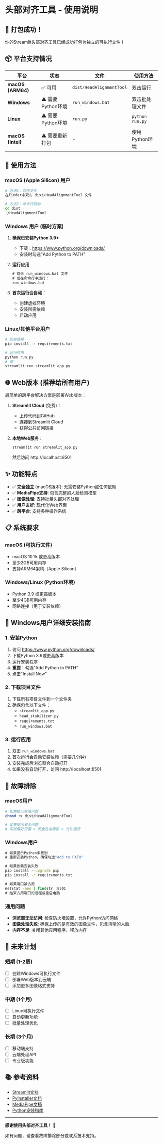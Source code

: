 # 头部对齐工具 - 使用说明

## 🎉 打包成功！

你的Streamlit头部对齐工具已经成功打包为独立的可执行文件！

## 📦 平台支持情况

| 平台 | 状态 | 文件 | 使用方法 |
|------|------|------|----------|
| **macOS (ARM64)** | ✅ 可用 | `dist/HeadAlignmentTool` | 双击运行 |
| **Windows** | ⚠️ 需要Python环境 | `run_windows.bat` | 双击批处理文件 |
| **Linux** | ⚠️ 需要Python环境 | `run.py` | `python run.py` |
| **macOS (Intel)** | ⚠️ 需要重新打包 | - | 使用Python环境 |

## 🚀 使用方法

### macOS (Apple Silicon) 用户
```bash
# 方法1：双击文件
在Finder中双击 dist/HeadAlignmentTool 文件

# 方法2：命令行启动
cd dist
./HeadAlignmentTool
```

### Windows 用户 (临时方案)
1. **确保已安装Python 3.9+**
   - 下载：https://www.python.org/downloads/
   - 安装时勾选"Add Python to PATH"

2. **运行应用**
   ```cmd
   # 双击 run_windows.bat 文件
   # 或在命令行中运行：
   run_windows.bat
   ```

3. **首次运行会自动**：
   - 创建虚拟环境
   - 安装所需依赖
   - 启动应用

### Linux/其他平台用户
```bash
# 安装依赖
pip install -r requirements.txt

# 运行应用
python run.py
# 或
streamlit run streamlit_app.py
```

## 🌐 Web版本 (推荐给所有用户)

最简单的跨平台解决方案是部署Web版本：

1. **Streamlit Cloud** (免费)：
   - 上传代码到GitHub
   - 连接到Streamlit Cloud
   - 获得公共访问链接

2. **本地Web服务**：
   ```bash
   streamlit run streamlit_app.py
   ```
   然后访问 http://localhost:8501

## ✨ 功能特点

- ✅ **完全独立** (macOS版本): 无需安装Python或任何依赖
- ✅ **MediaPipe支持**: 包含完整的人脸检测模型
- ✅ **图像处理**: 支持批量头部对齐处理
- ✅ **用户友好**: 现代化Web界面
- ✅ **跨平台**: 支持多种操作系统

## 📋 系统要求

### macOS (可执行文件)
- macOS 10.15 或更高版本
- 至少2GB可用内存
- 支持ARM64架构（Apple Silicon）

### Windows/Linux (Python环境)
- Python 3.9 或更高版本
- 至少4GB可用内存
- 网络连接（用于安装依赖）

## 🔧 Windows用户详细安装指南

### 1. 安装Python
1. 访问 https://www.python.org/downloads/
2. 下载Python 3.9或更高版本
3. 运行安装程序
4. **重要**：勾选"Add Python to PATH"
5. 点击"Install Now"

### 2. 下载项目文件
1. 下载所有项目文件到一个文件夹
2. 确保包含以下文件：
   - `streamlit_app.py`
   - `head_stabilizer.py`
   - `requirements.txt`
   - `run_windows.bat`

### 3. 运行应用
1. 双击 `run_windows.bat`
2. 首次运行会自动安装依赖（需要几分钟）
3. 安装完成后浏览器会自动打开
4. 如果没有自动打开，访问 http://localhost:8501

## 🐛 故障排除

### macOS用户
```bash
# 如果提示权限问题
chmod +x dist/HeadAlignmentTool

# 如果提示安全问题
# 系统偏好设置 > 安全性与隐私 > 允许运行
```

### Windows用户
```cmd
# 如果提示Python未找到
# 重新安装Python，确保勾选"Add to PATH"

# 如果依赖安装失败
pip install --upgrade pip
pip install -r requirements.txt

# 如果端口被占用
netstat -ano | findstr :8501
# 结束占用端口的进程或重启电脑
```

### 通用问题
- **浏览器无法访问**: 检查防火墙设置，允许Python访问网络
- **图像处理失败**: 确保上传的是有效的图像文件，包含清晰的人脸
- **内存不足**: 关闭其他应用程序，释放内存

## 🎯 未来计划

### 短期 (1-2周)
- [ ] 创建Windows可执行文件
- [ ] 部署Web版本到云端
- [ ] 添加更多图像格式支持

### 中期 (1个月)
- [ ] Linux可执行文件
- [ ] 自动更新功能
- [ ] 批量处理优化

### 长期 (3个月)
- [ ] 移动端支持
- [ ] 云端处理API
- [ ] 专业版功能

## 📚 参考资料

- [Streamlit文档](https://docs.streamlit.io/)
- [PyInstaller文档](https://pyinstaller.org/)
- [MediaPipe文档](https://mediapipe.dev/)
- [Python安装指南](https://www.python.org/downloads/)

---

**感谢使用头部对齐工具！** 🎉

如有问题，请查看故障排除部分或联系技术支持。 